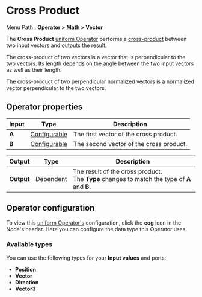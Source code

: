 # Cross Product

Menu Path : **Operator > Math > Vector**

The **Cross Product** [uniform Operator](Operators.md#uniform-operators) performs a [cross-product](https://docs.unity3d.com/ScriptReference/Vector3.Cross.html) between two input vectors and outputs the result.

The cross-product of two vectors is a vector that is perpendicular to the two vectors. Its length depends on the angle between the two input vectors as well as their length.

The cross-product of two perpendicular normalized vectors is a normalized vector perpendicular to the two vectors.

## Operator properties

| **Input** | **Type**                                | **Description**                         |
| --------- | --------------------------------------- | --------------------------------------- |
| **A**     | [Configurable](#operator-configuration) | The first vector of the cross product.  |
| **B**     | [Configurable](#operator-configuration) | The second vector of the cross product. |

| **Output** | **Type**  | **Description**                                              |
| ---------- | --------- | ------------------------------------------------------------ |
| **Output** | Dependent | The result of the cross product.<br/>The **Type** changes to match the type of **A** and **B**. |

## Operator configuration

To view this [uniform Operator's](Operators.md#uniform-operators) configuration, click the **cog** icon in the Node's header. Here you can configure the data type this Operator uses.

### Available types

You can use the following types for your **Input values** and ports:

- **Position**
- **Vector**
- **Direction**
- **Vector3**
